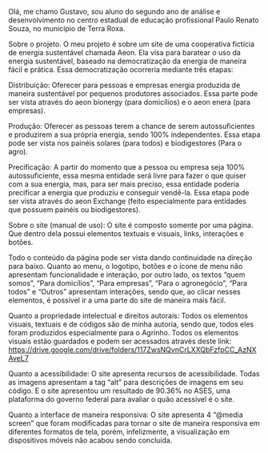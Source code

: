 Olá, me chamo Gustavo, sou aluno do segundo ano de análise e desenvolvimento no centro estadual de educação profissional Paulo Renato Souza, no município de Terra Roxa.

Sobre o projeto.
O meu projeto é sobre um site de uma cooperativa fictícia de energia sustentável chamada Aeon. Ela visa para baratear o uso da energia sustentável, baseado na democratização da energia de maneira fácil e prática. Essa democratização ocorreria mediante três etapas:

Distribuição:
Oferecer para pessoas e empresas energia produzida de maneira sustentável por pequenos produtores associados. Essa parte pode ser vista através do aeon bionergy (para domicílios) e o aeon enera (para empresas).

Produção:
Oferecer as pessoas terem a chance de serem autossuficientes e produzirem a sua própria energia, sendo 100% independentes. Essa etapa pode ser vista nos painéis solares (para todos) e biodigestores (Para o agro).

Precificação:
A partir do momento que a pessoa ou empresa seja 100% autossuficiente, essa mesma entidade será livre para fazer o que quiser com a sua energia, mas, para ser mais preciso, essa entidade poderia precificar a energia que produziu e conseguir vendê-la. Essa etapa pode ser vista através do aeon Exchange (feito especialmente para entidades que possuem painéis ou biodigestores).

Sobre o site (manual de uso):
O site é composto somente por uma página. Que dentro dela possui elementos textuais e visuais, links, interações e botões.

Todo o conteúdo da página pode ser vista dando continuidade na direção para baixo. Quanto ao menu, o logotipo, botões e o ícone de menu não apresentam funcionalidade e interação, por outro lado, os textos “quem somos”, “Para domicílios”, “Para empresas”, “Para o agronegócio”, “Para todos” e “Outros” apresentam interações, sendo que, ao clicar nesses elementos, é possível ir a uma parte do site de maneira mais fácil.

Quanto a propriedade intelectual e direitos autorais:
Todos os elementos visuais, textuais e de códigos são de minha autoria, sendo que, todos eles foram produzidos especialmente para o Agrinho.
Todos os elementos visuais estão guardados e podem ser acessados através deste link: https://drive.google.com/drive/folders/117ZwsNQvnCrLXXQbFzfpCC_AzNXAveL7

Quanto a acessibilidade:
O site apresenta recursos de acessibilidade. Todas as imagens apresentam a tag “alt” para descrições de imagens em seu código. E o site apresentou um resultado de 90.36% no ASES, uma plataforma do governo federal para avaliar o quão acessível é o site.

Quanto a interface de maneira responsiva:
O site apresenta 4 “@media screen” que foram modificadas para tornar o site de maneira responsiva em diferentes formatos de tela, porém, infelizmente, a visualização em dispositivos móveis não acabou sendo concluída.
